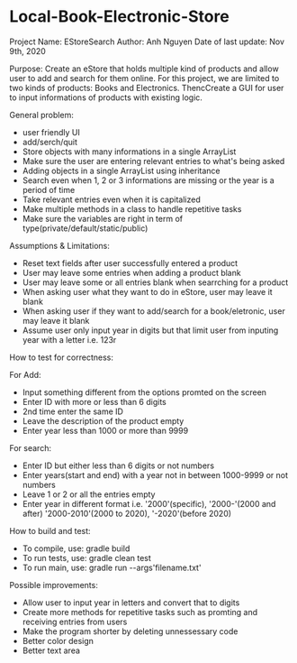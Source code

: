 # Local-Book-Electronic-Store

Project Name: EStoreSearch
Author: Anh Nguyen
Date of last update: Nov 9th, 2020

Purpose: Create an eStore that holds multiple kind of products and allow user to add 
and search for them online. For this project, we are limited to two kinds of products:
Books and Electronics. ThencCreate a GUI for user to input informations of products with existing logic. 

General problem: 
- user friendly UI
- add/serch/quit
- Store objects with many informations in a single ArrayList
- Make sure the user are entering relevant entries to what's being asked
- Adding objects in a single ArrayList using inheritance 
- Search even when 1, 2 or 3 informations are missing or the year is a period of time
- Take relevant entries even when it is capitalized
- Make multiple methods in a class to handle repetitive tasks
- Make sure the variables are right in term of type(private/default/static/public)

Assumptions & Limitations:
- Reset text fields after user successfully entered a product
- User may leave some entries when adding a product blank
- User may leave some or all entries blank when searrching for a product
- When asking user what they want to do in eStore, user may leave it blank
- When asking user if they want to add/search for a book/eletronic, user may leave it blank
- Assume user only input year in digits but that limit user from inputing year with a letter i.e. 123r

How to test for correctness:

For Add:
- Input something different from the options promted on the screen
- Enter ID with more or less than 6 digits 
- 2nd time enter the same ID 
- Leave the description of the product empty
- Enter year less than 1000 or more than 9999

For search:
- Enter ID but either less than 6 digits or not numbers
- Enter years(start and end) with a year not in between 1000-9999 or not numbers
- Leave 1 or 2 or all the entries empty
- Enter year in different format i.e. '2000'(specific), '2000-'(2000 and after)
'2000-2010'(2000 to 2020), '-2020'(before 2020)


How to build and test:
- To compile, use: gradle build
- To run tests, use: gradle clean test
- To run main, use: gradle run --args'filename.txt'

Possible improvements:
- Allow user to input year in letters and convert that to digits
- Create more methods for repetitive tasks such as promting and receiving entries from users
- Make the program shorter by deleting unnessessary code
- Better color design
- Better text area
